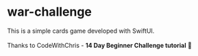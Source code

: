 # war-challenge

This is a simple cards game developed with SwiftUI. 
<br>
<br>
Thanks to CodeWithChris - <b>14 Day Beginner Challenge tutorial</b> 🎉
